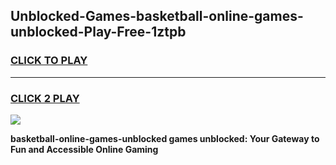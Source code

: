 
## Unblocked-Games-basketball-online-games-unblocked-Play-Free-1ztpb
<h3>
<a href="https://premium76.site?title=basketball-online-games-unblocked&ref=22A">CLICK TO PLAY</a></h3>
<hr>

<h3>
<a href="https://premium76.site?title=basketball-online-games-unblocked&ref=22A">CLICK 2 PLAY</a>
  
</h3>

<a href="https://premium76.site?title=basketball-online-games-unblocked&ref=22A"><img src="https://clearcache.store/games.png"></a>


**basketball-online-games-unblocked games unblocked: Your Gateway to Fun and Accessible Online Gaming**
